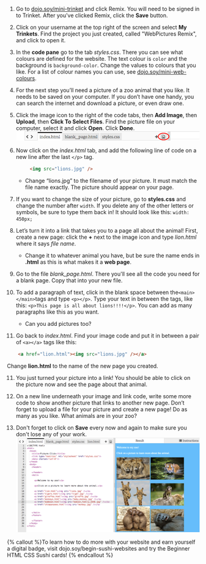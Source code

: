 1. Go to [dojo.soy/mini-trinket](http://dojo.soy/mini-trinket) and click Remix. You will need to be signed in to Trinket. After you've clicked Remix, click the **Save** button.

2. Click on your username at the top right of the screen and select **My Trinkets**. Find the project you just created, called "WebPictures Remix", and click to open it.

3. In the **code pane** go to the tab _styles.css_. There you can see what colours are defined for the website. The text colour is `color` and the background is `background-color`. Change the values to colours that you like. For a list of colour names you can use, see [dojo.soy/mini-web-colours](http://dojo.soy/mini-web-colours).

4. For the next step you’ll need a picture of a zoo animal that you like. It needs to be saved on your computer. If you don’t have one handy, you can search the internet and download a picture, or even draw one.

5. Click the image icon to the right of the code tabs, then **Add Image**, then **Upload**, then **Click To Select Files**. Find the picture file on your computer, select it and click **Open**. Click **Done**.   
    ![](TktImageIcon.png)

6. Now click on the *index.html* tab, and add the following line of code on a new line after the last `</p>` tag.

   ```html
        <img src="lions.jpg" />
   ```

   * Change “lions.jpg” to the filename of your picture. It must match the file name exactly. The picture should appear on your page.
7. If you want to change the size of your picture, go to **styles.css** and change the number after `width`. If you delete any of the other letters or symbols, be sure to type them back in! It should look like this: `width: 450px;`

8. Let’s turn it into a link that takes you to a page all about the animal! First, create a new page: click the **+** next to the image icon and type _lion.html_ where it says _file name_.
   * Change it to whatever animal you have, but be sure the name ends in **.html** as this is what makes it a **web page**.

9. Go to the file _blank\_page.html_. There you'll see all the code you need for a blank page. Copy that into your new file.

8. To add a paragraph of text, click in the blank space between the`<main></main>`tags and type `<p></p>`. Type your text in between the tags, like this: `<p>This page is all about lions!!!!</p>`. You can add as many paragraphs like this as you want.
   * Can you add pictures too?

10. Go back to _index.html_. Find your image code and put it in between a pair of `<a></a>` tags like this:

   ```html
       <a href="lion.html"><img src="lions.jpg" /></a>
   ```

   Change **lion.html** to the name of the new page you created.

11. You just turned your picture into a link! You should be able to click on the picture now and see the page about that animal.

12. On a new line underneath your image and link code, write some more code to show another picture that links to another new page. Don’t forget to upload a file for your picture and create a new page! Do as many as you like. What animals are in your zoo?

13. Don't forget to click on **Save** every now and again to make sure you don't lose any of your work.
![](TktZooExample.png)

 
{% callout %}To learn how to do more with your website and earn yourself a digital badge, visit dojo.soy/begin-sushi-websites and try the Beginner HTML CSS Sushi cards!
{% endcallout %}




